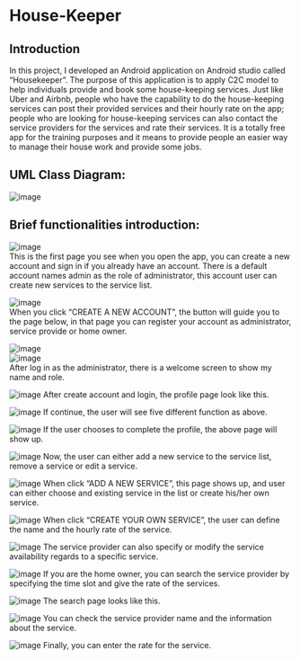 # House-Keeper

## Introduction
In this project, I developed an Android application on Android studio called “Housekeeper”. The purpose of this application is to apply C2C model to help individuals provide and book some house-keeping services. Just like Uber and Airbnb, people who have the capability to do the house-keeping services can post their provided services and their hourly rate on the app; people who are looking for house-keeping services can also contact the service providers for the services and rate their services. It is a totally free app for the training purposes and it means to provide people an easier way to manage their house work and provide some jobs.

## UML Class Diagram:
![image](https://github.com/haolinsun0907/House-Keeper/blob/master/img/UML.png)

## Brief functionalities introduction:
![image](https://github.com/haolinsun0907/House-Keeper/blob/master/img/1.jpg)  
This is the first page you see when you open the app, you can create a new account and sign in if you already have an account. There is a default account names admin as the role of administrator, this account user can create new services to the service list.<br> 

![image](https://github.com/haolinsun0907/House-Keeper/blob/master/img/2.jpg)  
When you click “CREATE A NEW ACCOUNT”, the button will guide you to the page below, in that page you can register your account as administrator, service provide or home owner.<br> 

![image](https://github.com/haolinsun0907/House-Keeper/blob/master/img/3.jpg)  
![image](https://github.com/haolinsun0907/House-Keeper/blob/master/img/4.jpg)  
After log in as the administrator, there is a welcome screen to show my name and role.<br>  

![image](https://github.com/haolinsun0907/House-Keeper/blob/master/img/5.jpg)
After create account and login, the profile page look like this.<br> 

![image](https://github.com/haolinsun0907/House-Keeper/blob/master/img/6.jpg)
If continue, the user will see five different function as above.<br> 

![image](https://github.com/haolinsun0907/House-Keeper/blob/master/img/7.jpg)
If the user chooses to complete the profile, the above page will show up.<br> 

![image](https://github.com/haolinsun0907/House-Keeper/blob/master/img/8.jpg)
Now, the user can either add a new service to the service list, remove a service or edit a service.<br> 

![image](https://github.com/haolinsun0907/House-Keeper/blob/master/img/9.jpg)
When click “ADD A NEW SERVICE”, this page shows up, and user can either choose and existing service in the list or create his/her own service.<br>

![image](https://github.com/haolinsun0907/House-Keeper/blob/master/img/10.jpg)
When click “CREATE YOUR OWN SERVICE”, the user can define the name and the hourly rate of the service.<br> 

![image](https://github.com/haolinsun0907/House-Keeper/blob/master/img/11.jpg)
The service provider can also specify or modify the service availability regards to a specific service.<br> 

![image](https://github.com/haolinsun0907/House-Keeper/blob/master/img/12.jpg)
If you are the home owner, you can search the service provider by specifying the time slot and give the rate of the services.<br> 

![image](https://github.com/haolinsun0907/House-Keeper/blob/master/img/13.jpg)
The search page looks like this.<br> 

![image](https://github.com/haolinsun0907/House-Keeper/blob/master/img/14.jpg)
You can check the service provider name and the information about the service.<br>

![image](https://github.com/haolinsun0907/House-Keeper/blob/master/img/15.jpg)
Finally, you can enter the rate for the service.<br>

